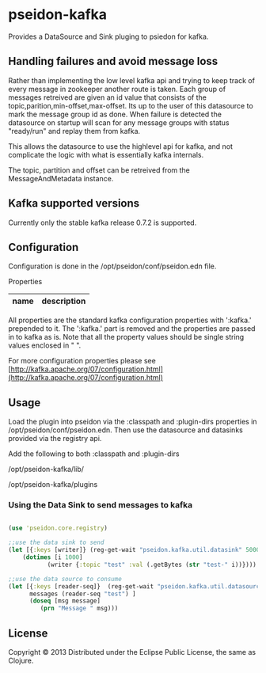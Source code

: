 # pseidon-kafka

Provides a DataSource and Sink pluging to psiedon for kafka.

## Handling failures and avoid message loss

Rather than implementing the low level kafka api and trying to keep track of every message in zookeeper another route is taken.
Each group of messages retreived are given an id value that consists of the topic,parition,min-offset,max-offset. 
Its up to the user of this datasource to mark the message group id as done. 
When failure is detected the datasource on startup will scan for any message groups with status "ready/run" and replay them from kafka.

This allows the datasource to use the highlevel api for kafka, and not complicate the logic with what is essentially kafka internals.


The topic, partition and offset can be retreived from the MessageAndMetadata instance.

## Kafka supported versions
 Currently only the stable kafka release 0.7.2 is supported. 
 
## Configuration

Configuration is done in the /opt/pseidon/conf/pseidon.edn file.

Properties

| name | description |
| ---- | ----------- |

All properties are the standard kafka configuration properties with ':kafka.' prepended to it.
The ':kafka.' part is removed and the properties are passed in to kafka as is.
Note that all the property values should be single string values enclosed in " ".

For more configuration properties please see [http://kafka.apache.org/07/configuration.html](http://kafka.apache.org/07/configuration.html)


## Usage

Load the plugin into pseidon via the :classpath and :plugin-dirs properties in /opt/pseidon/conf/pseidon.edn.
Then use the datasource and datasinks provided via the registry api.

Add the following to both :classpath and :plugin-dirs

/opt/pseidon-kafka/lib/

/opt/pseidon-kafka/plugins

### Using the Data Sink to send messages to kafka

```clojure

(use 'pseidon.core.registry)

;;use the data sink to send
(let [{:keys [writer]} (reg-get-wait "pseidon.kafka.util.datasink" 5000)]
    (dotimes [i 1000]
           (writer {:topic "test" :val (.getBytes (str "test-" i))})))

;;use the data source to consume
(let [{:keys [reader-seq]}  (reg-get-wait "pseidon.kafka.util.datasource" 5000)
      messages (reader-seq "test") ]
      (doseq [msg message]
         (prn "Message " msg)))

```

## License

Copyright © 2013 
Distributed under the Eclipse Public License, the same as Clojure.
